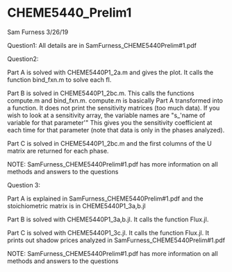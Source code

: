 # CHEME5440_Prelim1
Sam Furness
3/26/19


Question1:
  All details are in SamFurness_CHEME5440Prelim#1.pdf

Question2:

  Part A is solved with CHEME5440P1_2a.m and gives the plot. It calls the function bind_fxn.m to solve each fI.
  
  Part B is solved in CHEME5440P1_2bc.m. This calls the functions compute.m and bind_fxn.m. compute.m is basically Part A transformed into   a function. It does not print the sensitivity matrices (too much data). If you wish to look at a sensitivity array, the variable names     are "s_'name of variable for that parameter'" This gives you the sensitivity coefficient at each time for that parameter (note that       data is only in the phases analyzed).
  
  Part C is solved in CHEME5440P1_2bc.m and the first columns of the U matrix are returned for each phase.
  
  NOTE: SamFurness_CHEME5440Prelim#1.pdf has more information on all methods and answers to the questions
  
Question 3:

  Part A is explained in SamFurness_CHEME5440Prelim#1.pdf and the stoichiometric matrix is in CHEME5440P1_3a,b.jl
  
  Part B is solved with CHEME5440P1_3a,b.jl. It calls the function Flux.jl.
  
  Part C is solved with CHEME5440P1_3c.jl. It calls the function Flux.jl. It prints out shadow prices analyzed in                           SamFurness_CHEME5440Prelim#1.pdf
  
  NOTE: SamFurness_CHEME5440Prelim#1.pdf has more information on all methods and answers to the questions
  
  
  
